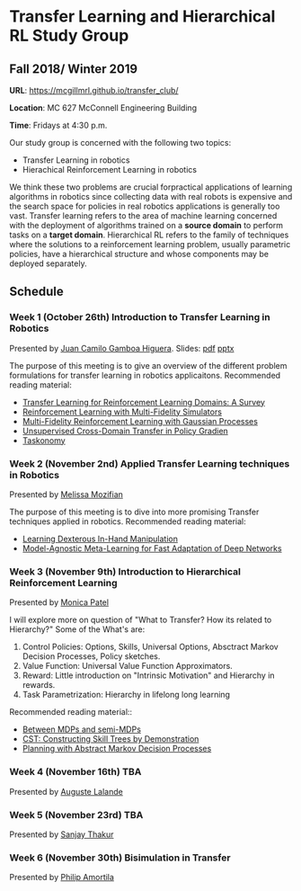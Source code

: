# Transfer Learning and Hierarchical RL Study Group
## Fall 2018/ Winter 2019

**URL**: https://mcgillmrl.github.io/transfer_club/

**Location**: MC 627 McConnell Engineering Building

**Time**: Fridays at 4:30 p.m.

Our study group is concerned with the following two topics:
- Transfer Learning in robotics
- Hierachical Reinforcement Learning in robotics

We think these two problems are crucial forpractical applications of learning algorithms in robotics since collecting data with real robots is expensive and the search space for policies in real robotics applications is generally too vast. Transfer learning refers to the area of machine learning concerned with the deployment of algorithms trained on a __source domain__ to perform tasks on a __target domain__. Hierarchical RL refers to the family of techniques where the solutions to a reinforcement learning problem, usually parametric policies, have a hierarchical structure and whose components may be deployed separately.

## Schedule
### Week 1 (October 26th) Introduction to Transfer Learning in Robotics
Presented by [Juan Camilo Gamboa Higuera](https://github.com/juancamilog). Slides: [pdf](presentations/week1_juan/transfer_club01.pdf) [pptx](presentations/week1_juan/transfer_club01.pptx)

The purpose of this meeting is to give an overview of the different problem formulations for transfer learning in robotics applicaitons.
Recommended reading material:

 - [Transfer Learning for Reinforcement Learning Domains: A Survey](http://www.jmlr.org/papers/volume10/taylor09a/taylor09a.pdf)
 - [Reinforcement Learning with Multi-Fidelity Simulators](http://acl.mit.edu/papers/Cutler14_ICRA.pdf)
 - [Multi-Fidelity Reinforcement Learning with Gaussian Processes](https://arxiv.org/abs/1712.06489v1)
 - [Unsupervised Cross-Domain Transfer in Policy Gradien](https://www.aaai.org/ocs/index.php/AAAI/AAAI15/paper/viewFile/9916/9879)
 - [Taskonomy](http://taskonomy.stanford.edu/)

### Week 2 (November 2nd) Applied Transfer Learning techniques in Robotics
Presented by [Melissa Mozifian](https://melfm.github.io/about.html)

The purpose of this meeting is to dive into more promising Transfer techniques applied in robotics.
Recommended reading material:

 - [Learning Dexterous In-Hand Manipulation](https://arxiv.org/pdf/1808.00177.pdf)
 - [Model-Agnostic Meta-Learning for Fast Adaptation of Deep Networks](https://arxiv.org/pdf/1703.03400.pdf)

### Week 3 (November 9th) Introduction to Hierarchical Reinforcement Learning
Presented by [Monica Patel](https://github.com/monicaMRL)

I will explore more on question of "What to Transfer? How its related to Hierarchy?" Some of the What's are:

1. Control Policies: Options, Skills, Universal Options, Absctract Markov Decision Processes, Policy sketches.
2. Value Function: Universal Value Function Approximators.
3. Reward: Little introduction on "Intrinsic Motivation" and Hierarchy in rewards.
4. Task Parametrization: Hierarchy in lifelong long learning 

Recommended reading material::
 - [Between MDPs and semi-MDPs](http://www-anw.cs.umass.edu/~barto/courses/cs687/Sutton-Precup-Singh-AIJ99.pdf)
 - [CST: Constructing Skill Trees by Demonstration](https://cs.brown.edu/~gdk/pubs/cst-ws.pdf)
 - [Planning with Abstract Markov Decision Processes](http://cs.brown.edu/people/ngopalan/docs/planning-abstract-markov.pdf)

### Week 4 (November 16th) TBA
Presented by [Auguste Lalande](https://github.com/augustelalande)

### Week 5 (November 23rd) TBA
Presented by [Sanjay Thakur](https://github.com/sanjaythakur)

### Week 6 (November 30th) Bisimulation in Transfer
Presented by [Philip Amortila](http://rl.cs.mcgill.ca/people.html)
